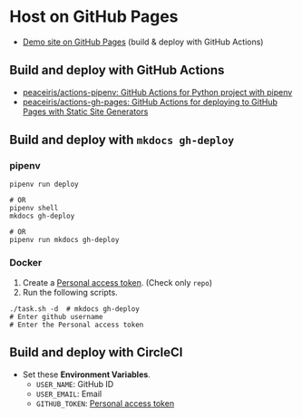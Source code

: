 # Host on GitHub Pages

- [Demo site on GitHub Pages] (build & deploy with GitHub Actions)



## Build and deploy with GitHub Actions

- [peaceiris/actions-pipenv: GitHub Actions for Python project with pipenv](https://github.com/peaceiris/actions-pipenv)
- [peaceiris/actions-gh-pages: GitHub Actions for deploying to GitHub Pages with Static Site Generators](https://github.com/peaceiris/actions-gh-pages)



## Build and deploy with `mkdocs gh-deploy`

### pipenv

```
pipenv run deploy

# OR
pipenv shell
mkdocs gh-deploy

# OR
pipenv run mkdocs gh-deploy
```

### Docker

1. Create a [Personal access token]. (Check only `repo`)
2. Run the following scripts.

```
./task.sh -d  # mkdocs gh-deploy
# Enter github username
# Enter the Personal access token
```



## Build and deploy with CircleCI

- Set these **Environment Variables**.
    - `USER_NAME`: GitHub ID
    - `USER_EMAIL`: Email
    - `GITHUB_TOKEN`: [Personal access token]



<!-- Internal References -->
<!-- External References -->
[Demo site on GitHub Pages]: https://peaceiris.github.io/mkdocs-material-boilerplate/
[Personal access token]: https://github.com/settings/tokens
